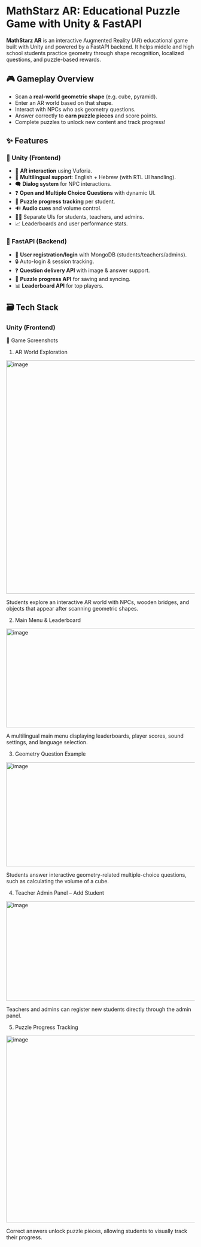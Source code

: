 # MathStarz AR: Educational Puzzle Game with Unity & FastAPI

**MathStarz AR** is an interactive Augmented Reality (AR) educational game built with Unity and powered by a FastAPI backend. It helps middle and high school students practice geometry through shape recognition, localized questions, and puzzle-based rewards.

## 🎮 Gameplay Overview

- Scan a **real-world geometric shape** (e.g. cube, pyramid).
- Enter an AR world based on that shape.
- Interact with NPCs who ask geometry questions.
- Answer correctly to **earn puzzle pieces** and score points.
- Complete puzzles to unlock new content and track progress!

## ✨ Features

### 🔷 Unity (Frontend)
- 📱 **AR interaction** using Vuforia.
- 👤 **Multilingual support**: English + Hebrew (with RTL UI handling).
- 🗨️ **Dialog system** for NPC interactions.
- ❓ **Open and Multiple Choice Questions** with dynamic UI.
- 🧩 **Puzzle progress tracking** per student.
- 🔊 **Audio cues** and volume control.
- 🧑‍🏫 Separate UIs for students, teachers, and admins.
- 📈 Leaderboards and user performance stats.

### 🔶 FastAPI (Backend)
- 🧑 **User registration/login** with MongoDB (students/teachers/admins).
- 🔒 Auto-login & session tracking.
- ❓ **Question delivery API** with image & answer support.
- 🧠 **Puzzle progress API** for saving and syncing.
- 📊 **Leaderboard API** for top players.

## 🗃️ Tech Stack

### Unity (Frontend)

📸 Game Screenshots
1. AR World Exploration

<img width="1039" height="623" alt="image" src="https://github.com/user-attachments/assets/3a1fa675-c122-436c-8136-82ce0d05abe9" />


Students explore an interactive AR world with NPCs, wooden bridges, and objects that appear after scanning geometric shapes.

2. Main Menu & Leaderboard

<img width="580" height="264" alt="image" src="https://github.com/user-attachments/assets/119d63cf-34e5-4224-8a3a-f435a0b97c1d" />

A multilingual main menu displaying leaderboards, player scores, sound settings, and language selection.

3. Geometry Question Example


<img width="549" height="278" alt="image" src="https://github.com/user-attachments/assets/44bdc13f-00f0-4bf8-a0f8-f952f3dba741" />


Students answer interactive geometry-related multiple-choice questions, such as calculating the volume of a cube.

4. Teacher Admin Panel – Add Student

<img width="560" height="266" alt="image" src="https://github.com/user-attachments/assets/d3dae97c-d86f-47a5-8f4d-c06060c48139" />


Teachers and admins can register new students directly through the admin panel.

5. Puzzle Progress Tracking

<img width="1038" height="499" alt="image" src="https://github.com/user-attachments/assets/88d66a6c-bfd3-4b02-8082-4251c60a384e" />

Correct answers unlock puzzle pieces, allowing students to visually track their progress.










